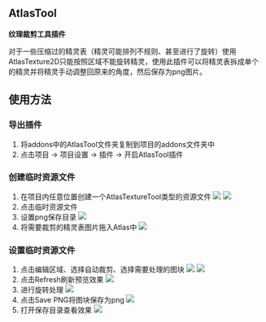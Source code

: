 ## AtlasTool

**纹理裁剪工具插件**

对于一些压缩过的精灵表（精灵可能排列不规则、甚至进行了旋转）使用AtlasTexture2D只能按照区域不能旋转精灵，使用此插件可以将精灵表拆成单个的精灵并将精灵手动调整回原来的角度，然后保存为png图片。

## 使用方法

### 导出插件

1. 将addons中的AtlasTool文件夹复制到项目的addons文件夹中
2. 点击项目 -> 项目设置 -> 插件 -> 开启AtlasTool插件

### 创建临时资源文件

1. 在项目内任意位置创建一个AtlasTextureTool类型的资源文件
   ![](image/image-1.png)
   ![](image/image.png)
2. 点击临时资源文件
3. 设置png保存目录
   ![](image/image-2.png)
4. 将需要裁剪的精灵表图片拖入Atlas中
   ![](image/image-3.png)

### 设置临时资源文件

1. 点击编辑区域、选择自动裁剪、选择需要处理的图块
   ![](image/image-4.png)
   ![](image/image-5.png)
2. 点击Refresh刷新预览效果
   ![](image/image-6.png)
3. 进行旋转处理
   ![](image/image-7.png)
4. 点击Save PNG将图块保存为png
   ![](image/image-8.png)
5. 打开保存目录查看效果
   ![](image/image-9.png)